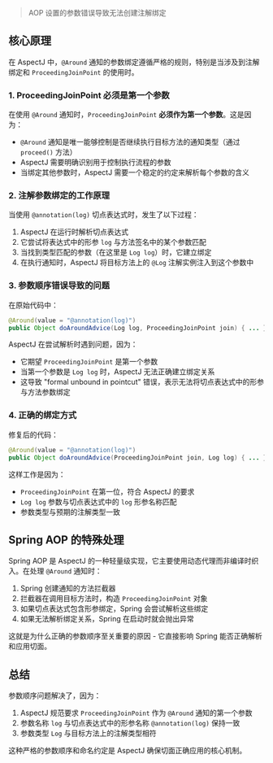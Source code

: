 
> AOP 设置的参数错误导致无法创建注解绑定

## 核心原理

在 AspectJ 中，`@Around` 通知的参数绑定遵循严格的规则，特别是当涉及到注解绑定和 `ProceedingJoinPoint` 的使用时。

### 1. ProceedingJoinPoint 必须是第一个参数

在使用 `@Around` 通知时，`ProceedingJoinPoint` **必须作为第一个参数**。这是因为：

- `@Around` 通知是唯一能够控制是否继续执行目标方法的通知类型（通过 `proceed()` 方法）
- AspectJ 需要明确识别用于控制执行流程的参数
- 当绑定其他参数时，AspectJ 需要一个稳定的约定来解析每个参数的含义

### 2. 注解参数绑定的工作原理

当使用 `@annotation(log)` 切点表达式时，发生了以下过程：

1. AspectJ 在运行时解析切点表达式
2. 它尝试将表达式中的形参 `log` 与方法签名中的某个参数匹配
3. 当找到类型匹配的参数（在这里是 `Log log`）时，它建立绑定
4. 在执行通知时，AspectJ 将目标方法上的 `@Log` 注解实例注入到这个参数中

### 3. 参数顺序错误导致的问题

在原始代码中：
```java
@Around(value = "@annotation(log)")
public Object doAroundAdvice(Log log, ProceedingJoinPoint join) { ... }
```

AspectJ 在尝试解析时遇到问题，因为：

- 它期望 `ProceedingJoinPoint` 是第一个参数
- 当第一个参数是 `Log log` 时，AspectJ 无法正确建立绑定关系
- 这导致 "formal unbound in pointcut" 错误，表示无法将切点表达式中的形参与方法参数绑定

### 4. 正确的绑定方式

修复后的代码：
```java
@Around(value = "@annotation(log)")
public Object doAroundAdvice(ProceedingJoinPoint join, Log log) { ... }
```

这样工作是因为：
- `ProceedingJoinPoint` 在第一位，符合 AspectJ 的要求
- `Log log` 参数与切点表达式中的 `log` 形参名称匹配
- 参数类型与预期的注解类型一致

## Spring AOP 的特殊处理

Spring AOP 是 AspectJ 的一种轻量级实现，它主要使用动态代理而非编译时织入。在处理 `@Around` 通知时：

1. Spring 创建通知的方法拦截器
2. 拦截器在调用目标方法时，构造 `ProceedingJoinPoint` 对象
3. 如果切点表达式包含形参绑定，Spring 会尝试解析这些绑定
4. 如果无法解析绑定关系，Spring 在启动时就会抛出异常

这就是为什么正确的参数顺序至关重要的原因 - 它直接影响 Spring 能否正确解析和应用切面。

## 总结

参数顺序问题解决了，因为：

1. AspectJ 规范要求 `ProceedingJoinPoint` 作为 `@Around` 通知的第一个参数
2. 参数名称 `log` 与切点表达式中的形参名称 `@annotation(log)` 保持一致
3. 参数类型 `Log` 与目标方法上的注解类型相符

这种严格的参数顺序和命名约定是 AspectJ 确保切面正确应用的核心机制。
